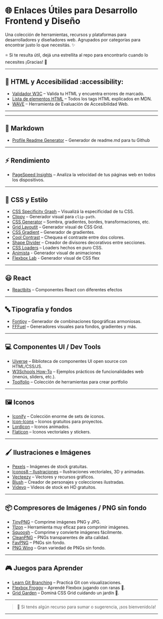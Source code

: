 # 🌐 Enlaces Útiles para Desarrollo Frontend y Diseño

Una colección de herramientas, recursos y plataformas para desarrolladores y diseñadores web. Agrupados por categorías para encontrar justo lo que necesitás. ✨

⭐ Si te resulta útil, dejá una estrellita al repo para encontrarlo cuando lo necesites ¡Gracias! 🙌

---

## 🧱 HTML y Accesibilidad :accessibility:

- [Validador W3C](https://validator.w3.org/) – Valida tu HTML y encuentra errores de marcado.
- [Lista de elementos HTML](https://developer.mozilla.org/es/docs/Web/HTML/Element) – Todos los tags HTML explicados en MDN.
- [WAVE](https://wave.webaim.org/) – Herramienta de Evaluación de Accesibilidad Web.

---

---

## 👋 Markdown

- [Profile Readme Generator](https://profile-readme-generator.com/) – Generador de readme.md para tu Github

---

## ⚡ Rendimiento

- [PageSpeed Insights](https://pagespeed.web.dev/) – Analiza la velocidad de tus páginas web en todos los dispositivos.

---

## 🎨 CSS y Estilo

- [CSS Specificity Graph](https://jonassebastianohlsson.com/specificity-graph/) – Visualizá la especificidad de tu CSS.
- [Clippy](https://bennettfeely.com/clippy/) – Generador visual para `clip-path`.
- [CSS Generator](https://cssgenerator.org/) – Sombra, gradientes, bordes, transformaciones, etc.
- [Grid Layoutit](https://grid.layoutit.com/) – Generador visual de CSS Grid.
- [CSS Gradient](https://cssgradient.io/) – Generador de gradientes.
- [Cool Contrast](https://coolcontrast.vercel.app/) – Chequea el contraste entre dos colores.
- [Shape Divider](https://www.shapedivider.app/) – Creador de divisores decorativos entre secciones.
- [CSS Loaders](https://cssloaders.github.io/) – Loaders hechos en puro CSS.
- [Animista](https://animista.net/play/attention) - Generador visual de animaciones
- [Flexbox Lab](https://flexboxlabs.netlify.app/) - Generador visual de CSS flex

---

## 😃 React

- [Reactbits](https://www.reactbits.dev/) – Componentes React con diferentes efectos

---

## 🔤 Tipografía y fondos

- [Fontjoy](https://fontjoy.com/) – Generador de combinaciones tipográficas armoniosas.
- [FFFuel](https://www.fffuel.co/) – Generadores visuales para fondos, gradientes y más.

---

## 💻 Componentes UI / Dev Tools

- [Uiverse](https://uiverse.io/) – Biblioteca de componentes UI open source con HTML/CSS/JS.
- [W3Schools How-To](https://www.w3schools.com/howto/default.asp) – Ejemplos prácticos de funcionalidades web (menús, sliders, etc.).
- [Toolfolio](https://toolfolio.io/) – Colección de herramientas para crear portfolio

---

## 🖼 Iconos

- [Iconify](https://icon-sets.iconify.design/) – Colección enorme de sets de iconos.
- [Icon-Icons](https://icon-icons.com/) – Iconos gratuitos para proyectos.
- [Lordicon](https://lordicon.com/) – Iconos animados.
- [Flaticon](https://www.flaticon.es/) – Iconos vectoriales y stickers.

---

## 🖌 Ilustraciones e Imágenes

- [Pexels](https://www.pexels.com/es-es/) – Imágenes de stock gratuitas.
- [Iconos8 – Ilustraciones](https://iconos8.es/illustrations) – Ilustraciones vectoriales, 3D y animadas.
- [Vecteezy](https://es.vecteezy.com/) – Vectores y recursos gráficos.
- [Blush](https://blush.design/es) – Creador de personajes y colecciones ilustradas.
- [Videvo](https://www.videvo.net/) – Videos de stock en HD gratuitos.

---

## 📦 Compresores de Imágenes / PNG sin fondo

- [TinyPNG](https://tinypng.com/) – Comprime imágenes PNG y JPG.
- [11zon](https://imagecompressor.11zon.com/es/compress-image/) – Herramienta muy eficaz para comprimir imágenes.
- [Squoosh](https://squoosh.app/) – Comprime y convierte imágenes fácilmente.
- [CleanPNG](https://www.cleanpng.com/) – PNGs transparentes de alta calidad.
- [FavPNG](https://favpng.com/) – PNGs sin fondo.
- [PNG Wing](https://www.pngwing.com/es) – Gran variedad de PNGs sin fondo.

---

## 🎮 Juegos para Aprender

- [Learn Git Branching](https://learngitbranching.js.org/?locale=es_AR) – Practicá Git con visualizaciones.
- [Flexbox Froggy](https://flexboxfroggy.com/#es) – Aprendé Flexbox jugando con ranas 🐸.
- [Grid Garden](https://cssgridgarden.com/#es) – Dominá CSS Grid cuidando un jardín 🥕.

---

> 📌 Si tenés algún recurso para sumar o sugerencia, ¡sos bienvenido/a!

---
